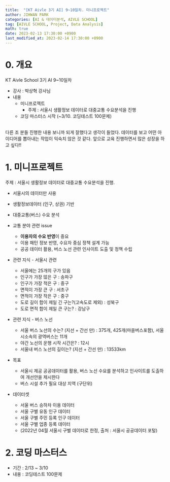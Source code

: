 ```yaml
---
title:  "[KT Aivle 3기 AI] 9~10일차. 미니프로젝트"
author: JIHWAN PARK
categories: [AI & 데이터분석, AIVLE SCHOOL]
tag: [AIVLE SCHOOL, Project, Data Analysis]
math: true
date: 2023-02-13 17:30:00 +0900
last_modified_at: 2023-02-14 17:30:00 +0900
---
```


# 0. 개요
KT Aivle School 3기 AI 9~10일차 
- 강사 : 박상혁 강사님
- 내용
    - 미니프로젝트
      - 주제 : 서울시 생활정보 데이터로 대중교통 수요분석을 진행
    - 코딩 마스터스 시작 (~3/10. 코딩테스트 100문제)
<br>
다른 조 분들 진행한 내용 보니까 되게 잘했다고 생각이 들었다. 데이터를 보고 어떤 아이디어를 뽑아내는 작업이 익숙치 않은 것 같다. 앞으로 교육 진행하면서 많은 성장을 하고 싶다!!

# 1. 미니프로젝트

주제 : 서울시 생활정보 데이터로 대중교통 수요분석을 진행.

- 서울시의 데이터만 사용
- 생활정보데이터 (인구, 상권) 기반
- 대중교통(버스) 수요 분석

- 교통 분야 관련  issue
    - **이용자의 수요 반영**이 중요
    - 이용 패턴 정보 반영, 수요자 중심 정책 설계 가능
    - 공공 데이터 활용, 버스 노선 관련 인사이트 도출 및 정책 수립
    
- 관련 지식 - 서울시 관련
    - 서울에는 25개의 구가 있음
    - 인구가 가장 많은 구 : 송파구
    - 인구가 가장 적은 구 : 중구
    - 면적이 가장 큰 구 : 서초구
    - 면적이 가장 작은 구 : 중구
    - 도로 길이 합이 제일 긴 구는?(고속도로 제외) : 성북구
    - 도로 면적 합이 제일 큰 구는? : 강남구
    
- 관련 지식 - 버스 노선
    - 서울 버스 노선의 수는? (지선 + 간선 만) : 375개, 425개(마을버스포함), 서울시소속의 광역버스는 11개
    - 야간 노선의 운행 시작 시간은? : 12시
    - 서울내 버스 노선의 길이는? (지선 + 간선 만) : 13533km

- 목표
    - 서울시 제공 공공데이터를 활용, 버스 노선 수요를 분석하고 인사이트를 도출하여 개선안을 제시한다
    - 버스 시설 추가 필요 대상 지역 (구단위)

- 데이터셋
    - 서울 버스 승하차 이용 데이터
    - 서울 구별 유동 인구 데이터
    - 서울 구별 주민 등록 인구 데이터
    - 서울 구별 업종 등록 데이터
    - (2022년 04월 서울시 구별 데이터로 한정, 출처 : 서울시 공공데이터 포털)

# 2. 코딩 마스터스
- 기간 : 2/13 ~ 3/10
- 내용 : 코딩테스트 100문제